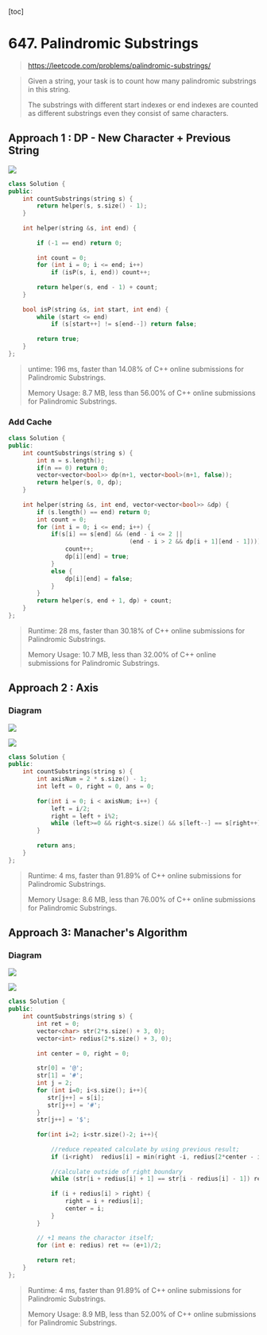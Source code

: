 [toc]

# 647. Palindromic Substrings

> https://leetcode.com/problems/palindromic-substrings/

> Given a string, your task is to count how many palindromic substrings in this string.
>
> The substrings with different start indexes or end indexes are counted as different substrings even they consist of same characters.

## Approach 1 : DP - New Character + Previous String

![](C:\Workshop\git\Algorithm\leetcode\images\647.1.png)

```cpp
class Solution {
public:
	int countSubstrings(string s) {
		return helper(s, s.size() - 1);
	}
 
	int helper(string &s, int end) {
 
		if (-1 == end) return 0;
 
		int count = 0;
		for (int i = 0; i <= end; i++)
			if (isP(s, i, end)) count++;
 
		return helper(s, end - 1) + count;
	}
 
	bool isP(string &s, int start, int end) {
		while (start <= end)
			if (s[start++] != s[end--]) return false;
 
		return true;
	}
};
```

> untime: 196 ms, faster than 14.08% of C++ online submissions for Palindromic Substrings.
>
> Memory Usage: 8.7 MB, less than 56.00% of C++ online submissions for Palindromic Substrings.

### Add Cache

```cpp
class Solution {
public:
	int countSubstrings(string s) {
        int n = s.length();
        if(n == 0) return 0;
        vector<vector<bool>> dp(n+1, vector<bool>(n+1, false));
		return helper(s, 0, dp);
	}
 
	int helper(string &s, int end, vector<vector<bool>> &dp) {
		if (s.length() == end) return 0;
		int count = 0;
		for (int i = 0; i <= end; i++) {
            if(s[i] == s[end] && (end - i <= 2 || 
                                  (end - i > 2 && dp[i + 1][end - 1]))) {
                count++;
                dp[i][end] = true;
            }
            else {
                dp[i][end] = false;
            }
        }
		return helper(s, end + 1, dp) + count;
	}
};
```

> Runtime: 28 ms, faster than 30.18% of C++ online submissions for Palindromic Substrings.
>
> Memory Usage: 10.7 MB, less than 32.00% of C++ online submissions for Palindromic Substrings.

## Approach 2 : Axis

### Diagram

![](C:\Workshop\git\Algorithm\leetcode\images\647.2.png)

![](C:\Workshop\git\Algorithm\leetcode\images\647.3.png)

```cpp
class Solution {
public:
    int countSubstrings(string s) {
        int axisNum = 2 * s.size() - 1;
        int left = 0, right = 0, ans = 0;
        
        for(int i = 0; i < axisNum; i++) {
            left = i/2;
            right = left + i%2;
            while (left>=0 && right<s.size() && s[left--] == s[right++])  ans++;
        }
        
        return ans;
    }
};
```

> Runtime: 4 ms, faster than 91.89% of C++ online submissions for Palindromic Substrings.
>
> Memory Usage: 8.6 MB, less than 76.00% of C++ online submissions for Palindromic Substrings.

## Approach 3: Manacher's Algorithm

### Diagram

![](C:\Workshop\git\Algorithm\leetcode\images\647.4.png)

![](C:\Workshop\git\Algorithm\leetcode\images\647.5.png)

```cpp
class Solution {
public:
    int countSubstrings(string s) {   
        int ret = 0;       
        vector<char> str(2*s.size() + 3, 0);
        vector<int> redius(2*s.size() + 3, 0);
        
        int center = 0, right = 0;
        
        str[0] = '@';
        str[1] = '#';
        int j = 2;
        for (int i=0; i<s.size(); i++){
           str[j++] = s[i];
           str[j++] = '#'; 
        } 
        str[j++] = '$';    
        
        for(int i=2; i<str.size()-2; i++){
            
            //reduce repeated calculate by using previous result;
            if (i<right)  redius[i] = min(right -i, redius[2*center - i]);
            
            //calculate outside of right boundary            
            while (str[i + redius[i] + 1] == str[i - redius[i] - 1]) redius[i]++;
            
            if (i + redius[i] > right) {
                right = i + redius[i];
                center = i;
            }
        }
       
        // +1 means the charactor itself;
        for (int e: redius) ret += (e+1)/2;
        
        return ret;
    }
};
```

> Runtime: 4 ms, faster than 91.89% of C++ online submissions for Palindromic Substrings.
>
> Memory Usage: 8.9 MB, less than 52.00% of C++ online submissions for Palindromic Substrings.